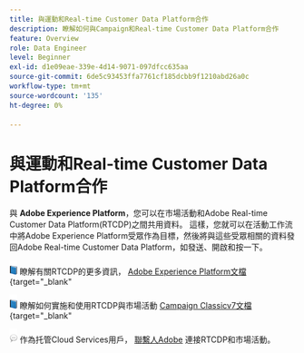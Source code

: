 ```yaml
---
title: 與運動和Real-time Customer Data Platform合作
description: 瞭解如何與Campaign和Real-time Customer Data Platform合作
feature: Overview
role: Data Engineer
level: Beginner
exl-id: d1e09eae-339e-4d14-9071-097dfcc635aa
source-git-commit: 6de5c93453ffa7761cf185dcbb9f1210abd26a0c
workflow-type: tm+mt
source-wordcount: '135'
ht-degree: 0%

---
```


# 與運動和Real-time Customer Data Platform合作

與 **Adobe Experience Platform**，您可以在市場活動和Adobe Real-time Customer Data Platform(RTCDP)之間共用資料。 這樣，您就可以在活動工作流中將Adobe Experience Platform受眾作為目標，然後將與這些受眾相關的資料發回Adobe Real-time Customer Data Platform，如發送、開啟和按一下。

![](../assets/do-not-localize/book.png) 瞭解有關RTCDP的更多資訊， [Adobe Experience Platform文檔](https://experienceleague.adobe.com/docs/experience-platform/rtcdp/overview.html?lang=en){target=&quot;_blank&quot;

![](../assets/do-not-localize/book.png) 瞭解如何實施和使用RTCDP與市場活動 [Campaign Classicv7文檔](https://experienceleague.adobe.com/docs/campaign-classic/using/integrating-with-adobe-experience-cloud/aep-sources-destinations/get-started-sources-destinations.html?lang=en#integrating-with-adobe-experience-cloud){target=&quot;_blank&quot;

![](../assets/do-not-localize/speech.png)  作為托管Cloud Services用戶， [聯繫人Adobe](../start/campaign-faq.md#support) 連接RTCDP和市場活動。
